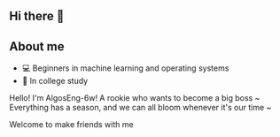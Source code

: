 ## Hi there 👋

<!--
**AlgosEng-6w/AlgosEng-6w** is a ✨ _special_ ✨ repository because its `README.md` (this file) appears on your GitHub profile.

Here are some ideas to get you started:

- 🔭 I’m currently working on ...
- 🌱 I’m currently learning ...
- 👯 I’m looking to collaborate on ...
- 🤔 I’m looking for help with ...
- 💬 Ask me about ...
- 📫 How to reach me: ...
- 😄 Pronouns: ...
- ⚡ Fun fact: ...
-->


## About me
- 💻 Beginners in machine learning and operating systems
- 🏫 In college study

Hello! I'm AlgosEng-6w! A rookie who wants to become a big boss ~  
Everything has a season, and we can all bloom whenever it's our time ~

Welcome to make friends with me
